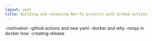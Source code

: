 ```yaml
---
layout: post
title: Building and releasing Ren'Py projects with GitHub actions
---
```


-motivation
-github actions and new yaml
-docker and why
-renpy in docker how
-creating release
